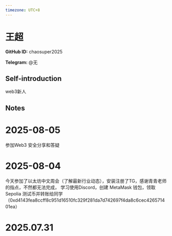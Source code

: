 ```yaml
---
timezone: UTC+8
---
```


# 王超

**GitHub ID:** chaosuper2025

**Telegram:** @无

## Self-introduction

web3新人

## Notes

<!-- Content_START -->
# 2025-08-05

参加Web3 安全分享和答疑

# 2025-08-04

今天参加了以太坊中文周会（了解最新行业动态），安装注册了TG，感谢青青老师的指点，不然都无法完成，
学习使用Discord，创建 MetaMask 钱包，领取 Sepolia 测试币并转账给同学（0xd4143fea8ccff8c951d16510fc329f281da7d742697f4da8c6cec426571401ea）


# 2025.07.31


<!-- Content_END -->
